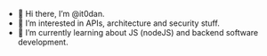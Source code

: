 - 👋 Hi there, I’m @it0dan.
- 👀 I’m interested in APIs, architecture and security stuff.
- 🌱 I’m currently learning about JS (nodeJS) and backend software development.

<!---
it0dan/it0dan is a ✨ special ✨ repository because its `README.md` (this file) appears on your GitHub profile.
You can click the Preview link to take a look at your changes.
--->
